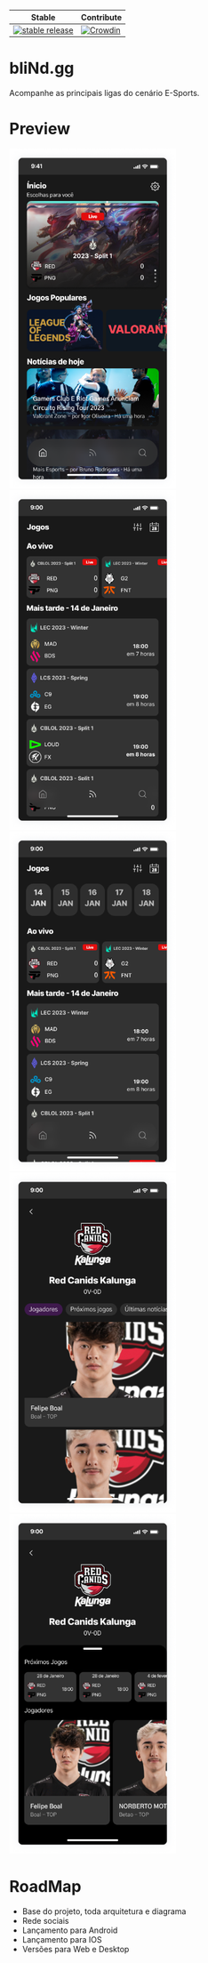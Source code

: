 | Stable | Contribute 
|--------|-----------|
[![stable release](https://img.shields.io/github/release/dsantix/blindgg.svg?maxAge=3600&label=download)](https://github.com/dsantix/blindgg/releases) |[![Crowdin](https://badges.crowdin.net/blindgg/localized.svg)](https://crowdin.com/project/blindgg)

# bliNd.gg

Acompanhe as principais ligas do cenário E-Sports.


# Preview

<p float="center">
<img src="https://github.com/dsantix/BlindGG/blob/master/.github/Home.png?raw=true" width="300">
<img src="https://github.com/dsantix/BlindGG/blob/master/.github/Schedule-1.png?raw=true" width="300">
<img src="https://github.com/dsantix/BlindGG/blob/master/.github/Schedule.png?raw=true" width="300">
<img src="https://github.com/dsantix/BlindGG/blob/master/.github/Teams-1.png?raw=true" width="300">
<img src="https://github.com/dsantix/BlindGG/blob/master/.github/Teams.png?raw=true" width="300">
</p>

# RoadMap
-  Base do projeto, toda arquitetura e diagrama
- Rede sociais
- Lançamento para Android
-  Lançamento para IOS
- Versões para Web e Desktop
